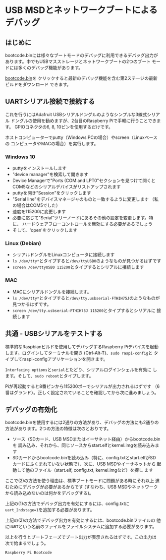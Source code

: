 # USB MSDとネットワークブートによるデバッグ

## はじめに

bootcode.binには様々なブートモードのデバッグに利用できるデバッグ出力が
あります。中でもUSBマスストレージとネットワークブートの2つのブート
モードには多くのデバッグ機能があります。

[bootcode.bin](https://github.com/raspberrypi/firmware/files/1466884/bootcode.bin.gz)を
クリックすると最新のデバッグ機能を含む第2ステージの最新ビルドをダウンロード
できます。

## UARTシリアル接続で接続する

これを行うにはAdafruit USBシリアルドングルのようなシンプルな3線式シリアル
ドングルの使用を勧めますが、2台目のRaspberry Piで手軽に行うことできます。
GPIOコネクタの6, 8, 10ピンを使用するだけです。

ホストコンピューターでputty（Windows PCの場合）やscreen（Linuxベースの
コンピュータやMACの場合）を実行します。

### Windows 10

- puttyをインストールします
- "device manager"を検索して開きます
- Device Managerで"Ports (COM and LPT0"セクションを見つけて開くと
  COM5などのシリアルデバイスがリストアップされます
- puttyを開き"Session"をクリックします
- "Serial line"をデバイスマネージャのものと一致するように変更します
  （私の場合はCOM5でした）
- 速度を115200に変更します
- 必要に応じて"Serial"ツリーノードにあるその他の設定を変更します。特に、
  ハードウェアフローコントロールを無効にする必要があるでしょう
- そして、'open'をクリックします

### Linux (Debian)

- シリアルドングルをLinuxコンピュータに接続します
- `ls /dev/tty*`とタイプすると`/dev/ttyUSB0`のようなものが見つかるはずです
- `screen /dev/ttyUSB0 115200`とタイプするとシリアルに接続します

### MAC

-  MACにシリアルドングルを接続します。
- `ls /dev/tty*`とタイプすると`/dev/tty.usbserial-FTHIH75J`のようなものが
  見つかるはずです。
- `screen /dev/tty.usbserial-FTHIH75J 115200`とタイプするとシリアルに
  接続します

## 共通 - USBシリアルをテストする

標準的なRaspbianビルドを使用してデバッグするRaspberry Piデバイスを起動
します。ログインしてターミナルを開き (Ctrl-Alt-T)、`sudo raspi-config`と
タイプしてraspi-configアプリケーションを開きます。

`Interfacing options`と`serial`とたどり、シリアルログインシェルを有効に
します。そして、`sudo reboot`とタイプします。

Piが再起動すると8番ピンから115200ボーでシリアルが出力されるはずです
（6番はグランド）。正しく設定されていることを確認してから次に進みましょう。

## デバッグの有効化

bootcode.binを使用するには2通りの方法があり、デバッグの方法にも2通りの
方法があります。2つの方法の特徴は次のとおりです。

- ソース（SDカード、USB MSDまたはイーサネット経由）からbootcode.binを
  読み込み、それから、同じソースからstart.elfとkernel.imgを読み込みます
- SDカードからbootcode.binを読み込み（特に、config.txtとstart.elfがSD
  カードにふくまれていない状態で）、次に、USB MSDやイーサネットから
  起動して他のファイル（start.elf, config.txt, kernel.imgなど）を探し
  ます

ここで(2)の方法を使う理由は、標準ブートモードに問題がある時にそれ以上
進むためにデバッグが必要があるからです (すなわち、USB MSDやネットワーク
から読み込めないのは何かをデバッグする)。

上記の(1)の方法でデバッグ出力を有効にするには、config.txtに
`uart_2ndstage=1`を追加する必要があります。

上記の(2)の方法でデバッグ出力を有効にするには、bootcode.binファイルの
他に`UART`という名前のファイルをファイルシステムに追加する必要があります。

以上を行うとブートフェーズでブート出力が表示されるはずです。この出力は
次で始まるでしょう。

```
Raspberry Pi Bootcode
```
